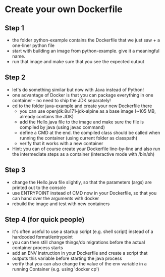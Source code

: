  Create your own Dockerfile
============================
Step 1
------
* the folder python-example contains the Dockerfile that we just saw + a one-liner python file
* start with building an image from python-example. give it a meaningful name.
* run that image and make sure that you see the expected output

Step 2
------
* let's do something similar but now with Java instead of Python!
* one advantage of Docker is that you can package everything in one container - no need to ship the JDK separately!
* cd to the folder java-example and create your new Dockerfile there
  * you can use openjdk:8u171-jdk-alpine as a base image (~105 MB, already contains the JDK)
  * add the Hello.java file to the image and make sure the file is compiled by java (using javac command)
  * define a CMD at the end. the compiled class should be called when running the container (using current folder as classpath) 
  * verify that it works with a new container
* Hint: you can of course create your Dockerfile line-by-line and also run the intermediate steps as a container (interactive mode with /bin/sh)

Step 3
------
* change the Hello.java file slightly, so that the parameters (args) are printed out to the console
* use ENTRYPOINT instead of CMD now in your Dockerfile, so that you can hand over the arguments with docker
* rebuild the image and test with new containers

Step 4 (for quick people)
-------------------------
* it's often useful to use a startup script (e.g. shell script) instead of a hardcoded format/entrypoint
* you can then still change things/do migrations before the actual container process starts
* add an ENV instruction in your Dockerfile and create a script that outputs this variable before starting the java process
* verify that you can also change the value of the env variable in a running Container (e.g. using 'docker cp')
